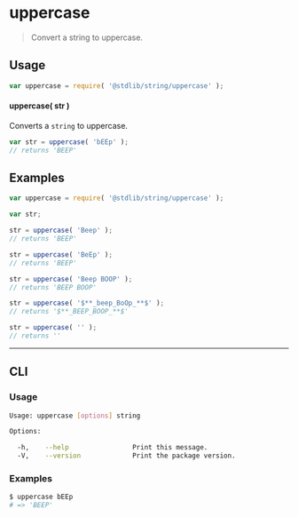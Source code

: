 # uppercase

> Convert a string to uppercase.


<!-- <intro> -->

<!-- </intro> -->


<!-- <usage> -->

## Usage

``` javascript
var uppercase = require( '@stdlib/string/uppercase' );
```

#### uppercase( str )

Converts a `string` to uppercase.

``` javascript
var str = uppercase( 'bEEp' );
// returns 'BEEP'
```

<!-- </usage> -->


<!-- <examples> -->

## Examples

``` javascript
var uppercase = require( '@stdlib/string/uppercase' );

var str;

str = uppercase( 'Beep' );
// returns 'BEEP'

str = uppercase( 'BeEp' );
// returns 'BEEP'

str = uppercase( 'Beep BOOP' );
// returns 'BEEP BOOP'

str = uppercase( '$**_beep_BoOp_**$' );
// returns '$**_BEEP_BOOP_**$'

str = uppercase( '' );
// returns ''
```

<!-- </examples> -->


<!-- <cli> -->

---

## CLI

<!-- <usage> -->

### Usage

``` bash
Usage: uppercase [options] string

Options:

  -h,    --help                Print this message.
  -V,    --version             Print the package version.
```

<!-- </usage> -->

<!-- <examples> -->

### Examples

``` bash
$ uppercase bEEp
# => 'BEEP'
```

<!-- </examples> -->

<!-- </cli> -->


<!-- <links> -->

<!-- </links> -->

